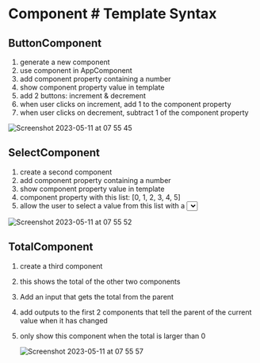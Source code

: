# Component # Template Syntax

## ButtonComponent
1. generate a new component
2. use component in AppComponent
3. add component property containing a number
4. show component property value in template
5. add 2 buttons: increment & decrement
6. when user clicks on increment, add 1 to the component property
7. when user clicks on decrement, subtract 1 of the component property

![Screenshot 2023-05-11 at 07 55 45](https://github.com/reconcept-developers/intro-into-angular-assignments/assets/8514342/711a74e1-92f3-45cd-b5ad-8cc4c4787498)

## SelectComponent
1. create a second component
2. add component property containing a number
3. show component property value in template
4. component property with this list: \[0, 1, 2, 3, 4, 5]
5. allow the user to select a value from this list with a <select>. 
       use [value] & (change)
    
![Screenshot 2023-05-11 at 07 55 52](https://github.com/reconcept-developers/intro-into-angular-assignments/assets/8514342/800dc297-0c3e-4dd8-9a5d-74ca663632f4)


  
## TotalComponent
1. create a third component
2. this shows the total of the other two components
3. Add an input that gets the total from the parent
4. add outputs to the first 2 components that tell the parent of the current value when it has changed
5. only show this component when the total is larger than 0

    ![Screenshot 2023-05-11 at 07 55 57](https://github.com/reconcept-developers/intro-into-angular-assignments/assets/8514342/0e3ef50f-c070-4a37-ad63-f009f8d31de1)

